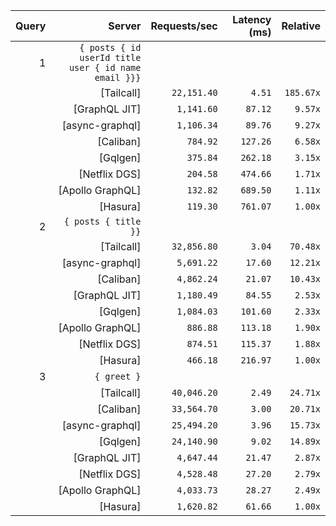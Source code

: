 <!-- PERFORMANCE_RESULTS_START -->

| Query | Server | Requests/sec | Latency (ms) | Relative |
|-------:|--------:|--------------:|--------------:|---------:|
| 1 | `{ posts { id userId title user { id name email }}}` |
|| [Tailcall] | `22,151.40` | `4.51` | `185.67x` |
|| [GraphQL JIT] | `1,141.60` | `87.12` | `9.57x` |
|| [async-graphql] | `1,106.34` | `89.76` | `9.27x` |
|| [Caliban] | `784.92` | `127.26` | `6.58x` |
|| [Gqlgen] | `375.84` | `262.18` | `3.15x` |
|| [Netflix DGS] | `204.58` | `474.66` | `1.71x` |
|| [Apollo GraphQL] | `132.82` | `689.50` | `1.11x` |
|| [Hasura] | `119.30` | `761.07` | `1.00x` |
| 2 | `{ posts { title }}` |
|| [Tailcall] | `32,856.80` | `3.04` | `70.48x` |
|| [async-graphql] | `5,691.22` | `17.60` | `12.21x` |
|| [Caliban] | `4,862.24` | `21.07` | `10.43x` |
|| [GraphQL JIT] | `1,180.49` | `84.55` | `2.53x` |
|| [Gqlgen] | `1,084.03` | `101.60` | `2.33x` |
|| [Apollo GraphQL] | `886.88` | `113.18` | `1.90x` |
|| [Netflix DGS] | `874.51` | `115.37` | `1.88x` |
|| [Hasura] | `466.18` | `216.97` | `1.00x` |
| 3 | `{ greet }` |
|| [Tailcall] | `40,046.20` | `2.49` | `24.71x` |
|| [Caliban] | `33,564.70` | `3.00` | `20.71x` |
|| [async-graphql] | `25,494.20` | `3.96` | `15.73x` |
|| [Gqlgen] | `24,140.90` | `9.02` | `14.89x` |
|| [GraphQL JIT] | `4,647.44` | `21.47` | `2.87x` |
|| [Netflix DGS] | `4,528.48` | `27.20` | `2.79x` |
|| [Apollo GraphQL] | `4,033.73` | `28.27` | `2.49x` |
|| [Hasura] | `1,620.82` | `61.66` | `1.00x` |

<!-- PERFORMANCE_RESULTS_END -->

